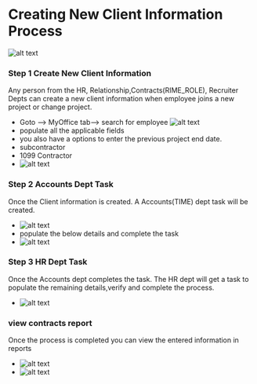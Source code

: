 Creating New Client Information Process
=========

![alt text](../../images/bpm/new-client-info/new_client_information.png "New Client Info")

### Step 1 Create New Client Information
 Any person from the HR, Relationship,Contracts(RIME_ROLE), Recruiter Depts can create a new client information when employee joins a new project or change project.
 - Goto --> MyOffice tab--> search for employee
 ![alt text](../../images/bpm/new-client-info/create-client-info-link.png "New Client Info")
 - populate all the applicable fields
 - you also have a options to enter the previous project end date.
 - subcontractor
 - 1099 Contractor
 - ![alt text](../../images/bpm/new-client-info/create-client-info-fields.png "New Client Info")


### Step 2 Accounts Dept Task
 Once the Client information is created. A Accounts(TIME) dept task will be created.
 - ![alt text](../../images/bpm/new-client-info/new-client-info-acct-task.png "New Client Info")
 - populate the below details and complete the task
 - ![alt text](../../images/bpm/new-client-info/new-client-info-acct-task-details.png "New Client Info")
 
### Step 3 HR Dept Task
Once the Accounts dept completes  the task. The HR dept will get a task to populate the remaining details,verify and complete the process.
 - ![alt text](../../images/bpm/new-client-info/new-client-info-hr-task.png "New Client Info")

### view contracts report
Once the process is completed you can view the entered information in reports
 - ![alt text](../../images/bpm/new-client-info/new-client-info-reports.png "New Client Info")
 - ![alt text](../../images/bpm/new-client-info/new-client-info-contract-details.png "New Client Info")


 





